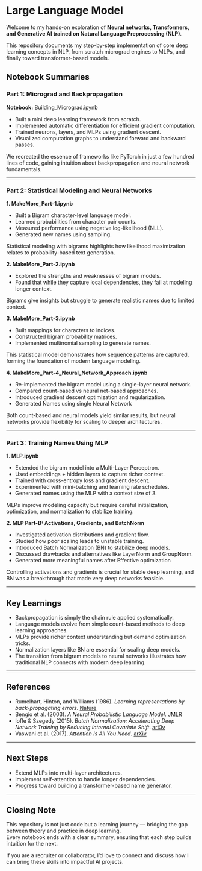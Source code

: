 # Large Language Model


Welcome to my hands-on exploration of **Neural networks, Transformers, and Generative AI trained on Natural Language Preprocessing (NLP)**.  

This repository documents my step-by-step implementation of core deep learning concepts in NLP, from scratch micrograd engines to MLPs, and finally toward transformer-based models.  



## Notebook Summaries

### Part 1: Micrograd and Backpropagation
**Notebook:** Building_Micrograd.ipynb

- Built a mini deep learning framework from scratch.  
- Implemented automatic differentiation for efficient gradient computation.  
- Trained neurons, layers, and MLPs using gradient descent.  
- Visualized computation graphs to understand forward and backward passes.  

We recreated the essence of frameworks like PyTorch in just a few hundred lines of code, gaining intuition about backpropagation and neural network fundamentals.

---

### Part 2: Statistical Modeling and Neural Networks

**1. MakeMore_Part-1.ipynb**  
- Built a Bigram character-level language model.  
- Learned probabilities from character pair counts.  
- Measured performance using negative log-likelihood (NLL).  
- Generated new names using sampling.  

Statistical modeling with bigrams highlights how likelihood maximization relates to probability-based text generation.

**2. MakeMore_Part-2.ipynb**  
- Explored the strengths and weaknesses of bigram models.  
- Found that while they capture local dependencies, they fail at modeling longer context.  

Bigrams give insights but struggle to generate realistic names due to limited context.

**3. MakeMore_Part-3.ipynb**  
- Built mappings for characters to indices.  
- Constructed bigram probability matrices.  
- Implemented multinomial sampling to generate names.  

This statistical model demonstrates how sequence patterns are captured, forming the foundation of modern language modeling.

**4. MakeMore_Part-4_Neural_Network_Approach.ipynb**  
- Re-implemented the bigram model using a single-layer neural network.  
- Compared count-based vs neural net-based approaches.  
- Introduced gradient descent optimization and regularization.
- Generated Names using single Neural Network

Both count-based and neural models yield similar results, but neural networks provide flexibility for scaling to deeper architectures.

---

### Part 3: Training Names Using MLP

**1. MLP.ipynb**  
- Extended the bigram model into a Multi-Layer Perceptron.  
- Used embeddings + hidden layers to capture richer context.  
- Trained with cross-entropy loss and gradient descent.  
- Experimented with mini-batching and learning rate schedules.
- Generated names using the MLP with a context size of 3. 

MLPs improve modeling capacity but require careful initialization, optimization, and normalization to stabilize training.

**2. MLP Part-B: Activations, Gradients, and BatchNorm**  
- Investigated activation distributions and gradient flow.  
- Studied how poor scaling leads to unstable training.  
- Introduced Batch Normalization (BN) to stabilize deep models.  
- Discussed drawbacks and alternatives like LayerNorm and GroupNorm.
- Generated more meaningful names after  Effective optimization

Controlling activations and gradients is crucial for stable deep learning, and BN was a breakthrough that made very deep networks feasible.

---

## Key Learnings

- Backpropagation is simply the chain rule applied systematically.  
- Language models evolve from simple count-based methods to deep learning approaches.  
- MLPs provide richer context understanding but demand optimization tricks.  
- Normalization layers like BN are essential for scaling deep models.  
- The transition from bigram models to neural networks illustrates how traditional NLP connects with modern deep learning.  

---
## References

- Rumelhart, Hinton, and Williams (1986). *Learning representations by back-propagating errors*. [Nature](https://www.nature.com/articles/323533a0)  
- Bengio et al. (2003). *A Neural Probabilistic Language Model*. [JMLR](https://www.jmlr.org/papers/volume3/bengio03a/bengio03a.pdf)  
- Ioffe & Szegedy (2015). *Batch Normalization: Accelerating Deep Network Training by Reducing Internal Covariate Shift*. [arXiv](https://arxiv.org/abs/1502.03167)  
- Vaswani et al. (2017). *Attention Is All You Need*. [arXiv](https://arxiv.org/abs/1706.03762)  

---

## Next Steps

- Extend MLPs into multi-layer architectures.  
- Implement self-attention to handle longer dependencies.  
- Progress toward building a transformer-based name generator.  

---

## Closing Note

This repository is not just code but a learning journey — bridging the gap between theory and practice in deep learning.  
Every notebook ends with a clear summary, ensuring that each step builds intuition for the next.  

If you are a recruiter or collaborator, I’d love to connect and discuss how I can bring these skills into impactful AI projects.  
